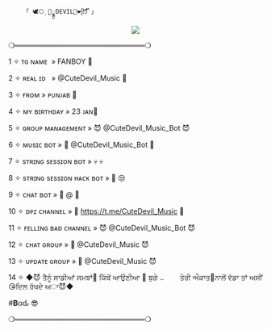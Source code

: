         「 🕊️⃝‌ٖٖٖٖ ‌ٖٖٖٖٖ🦋𑲭𑲭𑲭𑲭𑲭𑲭𑲭𑲭𑲭𑲭𑲭𑲭𑲭𑲭𑲭DEVIL🌸❤️ᥫ᭡፝֟፝֟ 」
</h2>

<p align="center"><a href="https://t.me/CuteDevil_Music"><img src="https://graph.org/file/214a0a41f7d75c0f90758.jpg"></a></p>


❍══════════════════════════❍




1 ✧ ᴛɢ ɴᴀᴍᴇ  » FANBOY 🥵





2 ✧ ʀᴇᴀʟ ɪᴅ   » @CuteDevil_Music  🌸





3 ✧ ғʀᴏᴍ » ᴘᴜɴᴊᴀʙ 💙





4 ✧ ᴍʏ ʙɪʀᴛʜᴅᴀʏ » 23 ᴊᴀɴ🎂





5 ✧ ɢʀᴏᴜᴘ ᴍᴀɴᴀɢᴇᴍᴇɴᴛ » 😈 @CuteDevil_Music_Bot 😈





6 ✧ ᴍᴜsɪᴄ ʙᴏᴛ » 🎸 @CuteDevil_Music_Bot 🎸





7 ✧ sᴛʀɪɴɢ sᴇssɪᴏɴ ʙᴏᴛ » 💀  💀






8 ✧  sᴛʀɪɴɢ sᴇssɪᴏɴ ʜᴀᴄᴋ ʙᴏᴛ » 🚬  😒





9 ✧ ᴄʜᴀᴛ ʙᴏᴛ » 🌉 @ 🌉





10 ✧ ᴅᴘᴢ ᴄʜᴀɴɴᴇʟ » 🥺 https://t.me/CuteDevil_Music 🥺





11 ✧ ғᴇʟʟɪɴɢ ʙᴀᴅ ᴄʜᴀɴɴᴇʟ » 😈 @CuteDevil_Music_Bot 😈





12 ✧ ᴄʜᴀᴛ ɢʀᴏᴜᴘ » 👼 @CuteDevil_Music 😈





13 ✧ ᴜᴘᴅᴀᴛᴇ ɢʀᴏᴜᴘ » 👼 @CuteDevil_Music 😈






14 ✧ ◆😈 ਤੈਨੂੰ ਸਾਡੀਆਂ ਸਮਝਾਂ🤔 ਕਿੱਥੋਂ ਆਉਣੀਆ 🚨  ਬੁਗੇ ..
       ਤੇਰੀ ਔਕਾਤ🤪ਨਾਲੋਂ ਵੱਡਾ ਤਾਂ ਅਸੀਂ 😘ਦਿਲ ਰੱਖਦੇ ਅਾ😈◆


#𝐁αԃ 😎



❍══════════════════════════❍
